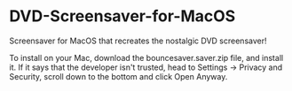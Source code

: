 # DVD-Screensaver-for-MacOS

Screensaver for MacOS that recreates the nostalgic DVD screensaver!

To install on your Mac, download the bouncesaver.saver.zip file, and install it. If it says that the developer isn't trusted, head to Settings -> Privacy and Security, scroll down to the bottom and click Open Anyway. 
